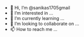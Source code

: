 - 👋 Hi, I’m @sanikas1705gmail
- 👀 I’m interested in ...
- 🌱 I’m currently learning ...
- 💞️ I’m looking to collaborate on ...
- 📫 How to reach me ...

<!---
sanikas1705gmail/sanikas1705gmail is a ✨ special ✨ repository because its `README.md` (this file) appears on your GitHub profile.
You can click the Preview link to take a look at your changes.
--->
